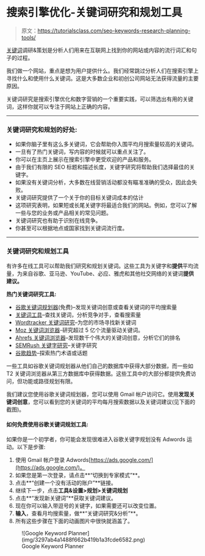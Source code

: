 # 搜索引擎优化-关键词研究和规划工具

> 原文：<https://tutorialsclass.com/seo-keywords-research-planning-tools/>

[关键词](https://tutorialsclass.com/seo-keyword-analysis/)调研&策划是分析人们用来在互联网上找到你的网站或内容的流行词汇和句子的过程。

我们做一个网站，重点是想为用户提供什么。我们经常跳过分析人们在搜索引擎上寻找什么和使用什么关键词。这是大多数企业和初创公司网站无法获得流量的主要原因。

关键词研究是搜索引擎优化和数字营销的一个重要实践，可以筛选出有用的关键词，这样你就可以专注于网站上正确的内容。

* * *

### 关键词研究和规划的好处:

*   如果你脑子里有这么多关键词，它会帮助你入围平均月搜索量较高的关键词。
*   一旦有了热门关键词，写内容的时候就可以重点关注了。
*   你可以在主页上展示在搜索引擎中更受欢迎的产品和服务。
*   由于我们有限的 SEO 标题和描述长度，关键字研究将帮助我们选择最佳的关键字。
*   如果没有关键词分析，大多数在线营销活动都没有瞄准准确的受众，因此会失败。
*   关键词研究提供了一个关于你的目标关键词成本的估计
*   这项研究表明，如果短或长尾关键字将最适合我们的网站。例如，您可以了解一些与您的业务或产品相关的常见问题。
*   关键词研究也有助于识别在线竞争。
*   你甚至可以根据地点或国家找到关键词流行度。

* * *

### 关键词研究和规划工具

有许多在线工具可以帮助我们研究和规划关键词。这些工具为关键字和**提供**平均流量，为来自谷歌、亚马逊、YouTube、必应、雅虎和其他社交网络的关键词**提供建议。**

**热门关键词研究工具:**

*   [谷歌关键词规划器](https://ads.google.com/intl/en_in/home/tools/keyword-planner/)(免费)–发现关键词创意或查看关键词的平均搜索量
*   [关键词工具](https://keywordtool.io/)–查找关键词，分析竞争对手，查看搜索量
*   [Wordtracker 关键词研究](https://www.wordtracker.com/)–为您的市场寻找新关键词
*   [Moz 关键词浏览器](https://moz.com/explorer)-研究超过 5 亿个流量驱动关键词。
*   [Ahrefs 关键词浏览器](https://ahrefs.com/keywords-explorer)–发现数千个伟大的关键词创意，分析它们的排名
*   [SEMRush 关键字研究](https://www.semrush.com/features/keyword-research/)–关键字研究
*   [谷歌趋势](https://trends.google.com/trends/)–探索热门术语或话题

一些工具如谷歌关键词规划器从他们自己的数据库中获得大部分数据，而一些如 T2 关键词浏览器从第三方数据库中获得数据。这些工具中的大部分都提供免费访问，但功能或路径规划有限。

我们建议您使用谷歌关键词规划器，您可以使用 Gmail 帐户访问它。使用**发现关键词创意**，您可以看到您的关键词的平均每月搜索数据以及关键词建议(见下面的截图)。

#### 如何免费使用谷歌关键词规划工具:

如果你是一个初学者，你可能会发现很难进入谷歌关键字规划没有 Adwords 运动。以下是步骤:

1.  使用 Gmail 帐户登录 Adwords[https://ads.google.com/](https://ads.google.com/)。
2.  如果您是第一次登录，请点击**“切换到专家模式”**。
3.  点击**“创建一个没有活动的账户”**链接。
4.  继续下一步，点击**工具&设置>规划>关键词规划**
5.  点击**“发现新关键词”**获取关键词建议。
6.  现在你可以输入带逗号的关键字，如果需要还可以改变位置。
7.  **输入**，查看月均搜索量，做**“关键词研究&分析”**。
8.  所有这些步骤在下面的动画图片中很快就涵盖了。

<figure class="wp-block-image size-large border">![Google Keyword Planner](img/3297ab4a1488f662b419b1a3fcde6582.png)

<figcaption>Google Keyword Planner</figcaption>

</figure>